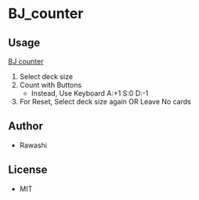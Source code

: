 # BJ_counter

## Usage
[BJ counter](http://bjcounter.html.xdomain.jp/)

1. Select deck size
1. Count with Buttons
    + Instead, Use Keyboard A:+1 S:0 D:-1
1. For Reset, Select deck size again OR Leave No cards

## Author
+ Rawashi

## License
+ MIT
